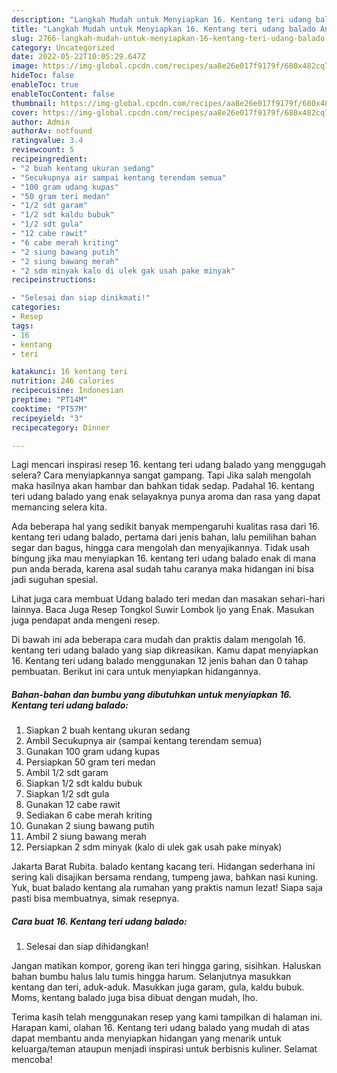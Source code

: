 ```yaml
---
description: "Langkah Mudah untuk Menyiapkan 16. Kentang teri udang balado Anti Gagal"
title: "Langkah Mudah untuk Menyiapkan 16. Kentang teri udang balado Anti Gagal"
slug: 2766-langkah-mudah-untuk-menyiapkan-16-kentang-teri-udang-balado-anti-gagal
category: Uncategorized
date: 2022-05-22T10:05:29.647Z
image: https://img-global.cpcdn.com/recipes/aa8e26e017f9179f/680x482cq70/16-kentang-teri-udang-balado-foto-resep-utama.jpg
hideToc: false
enableToc: true
enableTocContent: false
thumbnail: https://img-global.cpcdn.com/recipes/aa8e26e017f9179f/680x482cq70/16-kentang-teri-udang-balado-foto-resep-utama.jpg
cover: https://img-global.cpcdn.com/recipes/aa8e26e017f9179f/680x482cq70/16-kentang-teri-udang-balado-foto-resep-utama.jpg
author: Admin
authorAv: notfound
ratingvalue: 3.4
reviewcount: 5
recipeingredient:
- "2 buah kentang ukuran sedang"
- "Secukupnya air sampai kentang terendam semua"
- "100 gram udang kupas"
- "50 gram teri medan"
- "1/2 sdt garam"
- "1/2 sdt kaldu bubuk"
- "1/2 sdt gula"
- "12 cabe rawit"
- "6 cabe merah kriting"
- "2 siung bawang putih"
- "2 siung bawang merah"
- "2 sdm minyak kalo di ulek gak usah pake minyak"
recipeinstructions:

- "Selesai dan siap dinikmati!"
categories:
- Resep
tags:
- 16
- kentang
- teri

katakunci: 16 kentang teri 
nutrition: 246 calories
recipecuisine: Indonesian
preptime: "PT14M"
cooktime: "PT57M"
recipeyield: "3"
recipecategory: Dinner

---
```



Lagi mencari inspirasi resep 16. kentang teri udang balado yang menggugah selera? Cara menyiapkannya sangat gampang. Tapi Jika salah mengolah maka hasilnya akan hambar dan bahkan tidak sedap. Padahal 16. kentang teri udang balado yang enak selayaknya punya aroma dan rasa yang dapat memancing selera kita.


Ada beberapa hal yang sedikit banyak mempengaruhi kualitas rasa dari 16. kentang teri udang balado, pertama dari jenis bahan, lalu pemilihan bahan segar dan bagus, hingga cara mengolah dan menyajikannya. Tidak usah bingung jika mau menyiapkan 16. kentang teri udang balado enak di mana pun anda berada, karena asal sudah tahu caranya maka hidangan ini bisa jadi suguhan spesial.

Lihat juga cara membuat Udang balado teri medan dan masakan sehari-hari lainnya. Baca Juga Resep Tongkol Suwir Lombok Ijo yang Enak. Masukan juga pendapat anda mengeni resep.


Di bawah ini ada beberapa cara mudah dan praktis dalam mengolah 16. kentang teri udang balado yang siap dikreasikan. Kamu dapat menyiapkan 16. Kentang teri udang balado menggunakan 12 jenis bahan dan 0 tahap pembuatan. Berikut ini cara untuk menyiapkan hidangannya.

<!--inarticleads1-->

##### Bahan-bahan dan bumbu yang dibutuhkan untuk menyiapkan 16. Kentang teri udang balado:

1. Siapkan 2 buah kentang ukuran sedang
1. Ambil Secukupnya air (sampai kentang terendam semua)
1. Gunakan 100 gram udang kupas
1. Persiapkan 50 gram teri medan
1. Ambil 1/2 sdt garam
1. Siapkan 1/2 sdt kaldu bubuk
1. Siapkan 1/2 sdt gula
1. Gunakan 12 cabe rawit
1. Sediakan 6 cabe merah kriting
1. Gunakan 2 siung bawang putih
1. Ambil 2 siung bawang merah
1. Persiapkan 2 sdm minyak (kalo di ulek gak usah pake minyak)


Jakarta Barat Rubita. balado kentang kacang teri. Hidangan sederhana ini sering kali disajikan bersama rendang, tumpeng jawa, bahkan nasi kuning. Yuk, buat balado kentang ala rumahan yang praktis namun lezat! Siapa saja pasti bisa membuatnya, simak resepnya. 

<!--inarticleads2-->

##### Cara buat 16. Kentang teri udang balado:


1. Selesai dan siap dihidangkan!

Jangan matikan kompor, goreng ikan teri hingga garing, sisihkan. Haluskan bahan bumbu halus lalu tumis hingga harum. Selanjutnya masukkan kentang dan teri, aduk-aduk. Masukkan juga garam, gula, kaldu bubuk. Moms, kentang balado juga bisa dibuat dengan mudah, lho. 

Terima kasih telah menggunakan resep yang kami tampilkan di halaman ini. Harapan kami, olahan 16. Kentang teri udang balado yang mudah di atas dapat membantu anda menyiapkan hidangan yang menarik untuk keluarga/teman ataupun menjadi inspirasi untuk berbisnis kuliner. Selamat mencoba!
